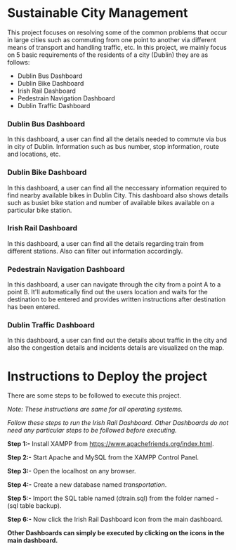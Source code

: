 # Sustainable City Management 
This project focuses on resolving some of the common problems that occur in large cities such as commuting from one point to another via different means of transport and handling traffic, etc. In this project, we mainly focus on 5 basic requirements of the residents of a city (Dublin) they are as follows:

* Dublin Bus Dashboard
* Dublin Bike Dashboard
* Irish Rail Dashboard
* Pedestrain Navigation Dashboard
* Dublin Traffic Dashboard

### Dublin Bus Dashboard
In this dashboard, a user can find all the details needed to commute via bus in city of Dublin. Information such as bus number, stop information, route and locations, etc.

### Dublin Bike Dashboard
In this dashboard, a user can find all the neccessary information required to find nearby available bikes in Dublin City. This dashboard also shows details such as busiet bike station and number of available bikes available on a particular bike station.

### Irish Rail Dashboard
In this dashboard, a user can find all the details regarding train from different stations. Also can filter out information accordingly.

### Pedestrain Navigation Dashboard
In this dashboard, a user can navigate through the city from a point A to a point B. It'll automatically find out the users location and waits for the destination to be entered and provides written instructions after destination has been entered.

### Dublin Traffic Dashboard
In this dashboard, a user can find out the details about traffic in the city and also the congestion details and incidents details are visualized on the map.

# Instructions to Deploy the project
There are some steps to be followed to execute this project.

*Note: These instructions are same for all operating systems.*

*Follow these steps to run the Irish Rail Dashboard. Other Dashboards do not need any particular steps to be followed before executing.*

**Step 1:-** Install XAMPP from https://www.apachefriends.org/index.html.

**Step 2:-** Start Apache and MySQL from the XAMPP Control Panel.

**Step 3:-** Open the localhost on any browser.

**Step 4:-** Create a new database named *transportation*.

**Step 5:-** Import the SQL table named (dtrain.sql) from the folder named - (sql table backup).

**Step 6:-** Now click the Irish Rail Dashboard icon from the main dashboard.

**Other Dashboards can simply be executed by clicking on the icons in the main dashboard.**
